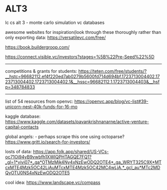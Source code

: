 # ALT3
lc cs alt 3 - monte carlo simulation
vc databases

awesome websites for inspiration(look through these thoroughly rather than only exporting data:
  https://versatilevc.com/free/
  
  https://book.buildergroop.com/
  
  https://connect.visible.vc/investors?stages=%5B%22Pre-Seed%22%5D


******************
competitions & grants for students:
  https://teten.com/free/students/?__hstc=96682112.ef4f220ed7ab0279b5600fd714d694bf.1723713004402.1723713004402.1723713004402.1&__hssc=96682112.1.1723713004403&__hsfp=348784833

**********************************

list of 54 resources from openvc:
  https://openvc.app/blog/vc-list#39-unicorn-nest-40k-funds-for-16-mo

kaggle database:
  https://www.kaggle.com/datasets/pavankrishnanarne/active-venture-capital-contacts

global angels: - perhaps scrape this one using octoparse?
  https://www.gritt.io/search-for-investors/

losts of data:
  https://app.folk.app/shared/US-VCs-oc71Oi94yB9vwbfh1XWIQPHTAGQE7FQ1?_gl=1*vivi07*_ga*OTMzMjk4Ny4xNzEwODQ2OTE4*_ga_WRYT325C9X*MTcxMTE4Mzk5OC42LjAuMTcxMTE4Mzk5OC42MC4wLjA.*_gcl_au*MTc2MDQyOTU0NS4xNzEwODQ2OTE5


cool idea:
  https://www.landscape.vc/compass












